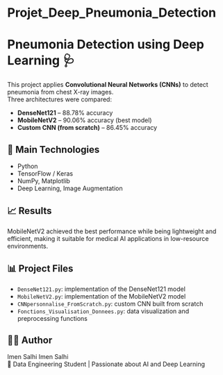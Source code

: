# Projet_Deep_Pneumonia_Detection
# Pneumonia Detection using Deep Learning 🩺

This project applies **Convolutional Neural Networks (CNNs)** to detect pneumonia from chest X-ray images.  
Three architectures were compared:

- **DenseNet121** – 88.78% accuracy  
- **MobileNetV2** – 90.06% accuracy (best model)  
- **Custom CNN (from scratch)** – 86.45% accuracy  

## 🧠 Main Technologies
- Python  
- TensorFlow / Keras  
- NumPy, Matplotlib  
- Deep Learning, Image Augmentation  

## 📈 Results
MobileNetV2 achieved the best performance while being lightweight and efficient, making it suitable for medical AI applications in low-resource environments.

## 📊 Project Files
- `DenseNet121.py`: implementation of the DenseNet121 model  
- `MobileNetV2.py`: implementation of the MobileNetV2 model  
- `CNNpersonnalise_FromScratch.py`: custom CNN built from scratch  
- `Fonctions_Visualisation_Donnees.py`: data visualization and preprocessing functions  

## 👩‍💻 Author
Imen Salhi
Imen Salhi  
📍 Data Engineering Student | Passionate about AI and Deep Learning  
